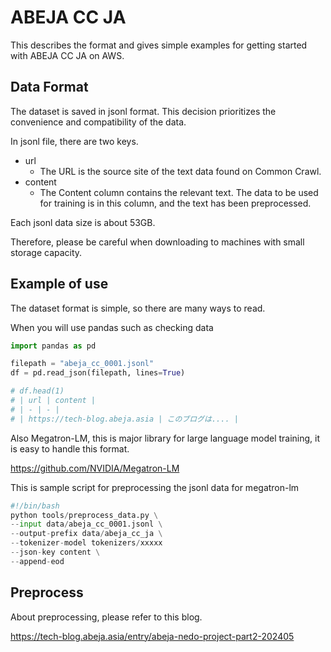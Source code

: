 # ABEJA CC JA

This describes the format and gives simple examples for getting started with ABEJA CC JA on AWS.

## Data Format

The dataset is saved in jsonl format. This decision prioritizes the convenience and compatibility of the data.

In jsonl file, there are two keys.

- url
    - The URL is the source site of the text data found on Common Crawl.
- content
    - The Content column contains the relevant text. The data to be used for training is in this column, and the text has been preprocessed.

Each jsonl data size is about 53GB.

Therefore, please be careful when downloading to machines with small storage capacity.

## Example of use

The dataset format is simple, so there are many ways to read.

When you will use pandas such as checking data

```python
import pandas as pd

filepath = "abeja_cc_0001.jsonl"
df = pd.read_json(filepath, lines=True)

# df.head(1)
# | url | content |
# | - | - |
# | https://tech-blog.abeja.asia | このブログは.... |
```

Also Megatron-LM, this is major library for large language model training, it is easy to handle this format.

https://github.com/NVIDIA/Megatron-LM

This is sample script for preprocessing the jsonl data for megatron-lm

```python
#!/bin/bash
python tools/preprocess_data.py \
--input data/abeja_cc_0001.jsonl \
--output-prefix data/abeja_cc_ja \
--tokenizer-model tokenizers/xxxxx
--json-key content \
--append-eod
```

## Preprocess

About preprocessing, please refer to this blog.

https://tech-blog.abeja.asia/entry/abeja-nedo-project-part2-202405
